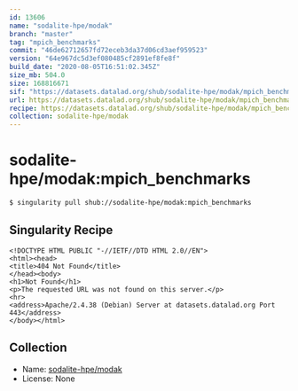```yaml
---
id: 13606
name: "sodalite-hpe/modak"
branch: "master"
tag: "mpich_benchmarks"
commit: "46de62712657fd72eceb3da37d06cd3aef959523"
version: "64e967dc5d3ef080485cf2891ef8fe8f"
build_date: "2020-08-05T16:51:02.345Z"
size_mb: 504.0
size: 168816671
sif: "https://datasets.datalad.org/shub/sodalite-hpe/modak/mpich_benchmarks/2020-08-05-46de6271-64e967dc/64e967dc5d3ef080485cf2891ef8fe8f.sif"
url: https://datasets.datalad.org/shub/sodalite-hpe/modak/mpich_benchmarks/2020-08-05-46de6271-64e967dc/
recipe: https://datasets.datalad.org/shub/sodalite-hpe/modak/mpich_benchmarks/2020-08-05-46de6271-64e967dc/Singularity
collection: sodalite-hpe/modak
---
```


# sodalite-hpe/modak:mpich_benchmarks

```bash
$ singularity pull shub://sodalite-hpe/modak:mpich_benchmarks
```

## Singularity Recipe

```singularity
<!DOCTYPE HTML PUBLIC "-//IETF//DTD HTML 2.0//EN">
<html><head>
<title>404 Not Found</title>
</head><body>
<h1>Not Found</h1>
<p>The requested URL was not found on this server.</p>
<hr>
<address>Apache/2.4.38 (Debian) Server at datasets.datalad.org Port 443</address>
</body></html>
```

## Collection

 - Name: [sodalite-hpe/modak](https://github.com/sodalite-hpe/modak)
 - License: None

